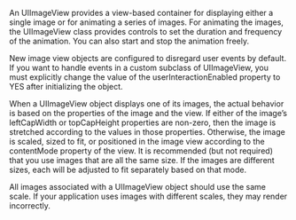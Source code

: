 An UIImageView provides a view-based container for displaying either a single image or for animating a series of images. For animating the images, the UIImageView class provides controls to set the duration and frequency of the animation. You can also start and stop the animation freely.

New image view objects are configured to disregard user events by default. If you want to handle events in a custom subclass of UIImageView, you must explicitly change the value of the userInteractionEnabled property to YES after initializing the object.

When a UIImageView object displays one of its images, the actual behavior is based on the properties of the image and the view. If either of the image’s leftCapWidth or topCapHeight properties are non-zero, then the image is stretched according to the values in those properties. Otherwise, the image is scaled, sized to fit, or positioned in the image view according to the contentMode property of the view. It is recommended (but not required) that you use images that are all the same size. If the images are different sizes, each will be adjusted to fit separately based on that mode.

All images associated with a UIImageView object should use the same scale. If your application uses images with different scales, they may render incorrectly.
